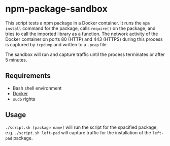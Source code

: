 # npm-package-sandbox

This script tests a npm package in a Docker container. It runs the `npm install` command for the package, calls `require()` on the package, and tries to call the imported library as a function. The network activity of the Docker container on ports 80 (HTTP) and 443 (HTTPS) during this process is captured by `tcpdump` and written to a `.pcap` file.

The sandbox will run and capture traffic until the process terminates or after 5 minutes.

## Requirements
- Bash shell environment
- [Docker](https://www.docker.com/)
- `sudo` rights

## Usage
`./script.sh [package name]` will run the script for the spacified package, e.g. `./script.sh left-pad` will capture traffic for the installation of the `left-pad` package.
